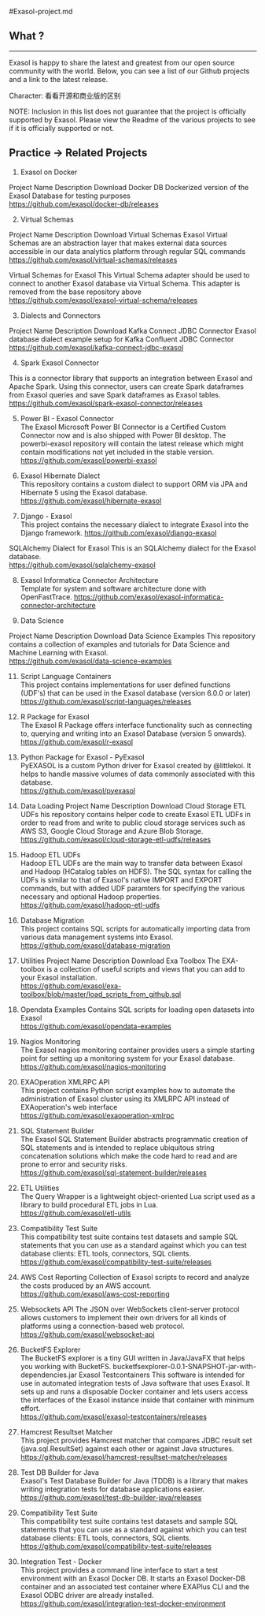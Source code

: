 #Exasol-project.md

## What ?

---
Exasol is happy to share the latest and greatest from our open source community with the world. Below, you can see a list of our Github projects and a link to the latest release.


Character: 看看开源和商业版的区别










NOTE: Inclusion in this list does not guarantee that the project is officially supported by Exasol. Please view the Readme of the various projects to see if it is officially supported or not.

## Practice -> Related Projects

1. Exasol on Docker

Project Name 	Description 	Download
Docker DB 	Dockerized version of the Exasol Database for testing purposes 	
https://github.com/exasol/docker-db/releases

 
2. Virtual Schemas

Project Name 	Description 	Download
Virtual Schemas 	Exasol Virtual Schemas are an abstraction layer that makes external data sources accessible in our data analytics platform through regular SQL commands 	
https://github.com/exasol/virtual-schemas/releases

Virtual Schemas for Exasol 	This Virtual Schema adapter should be used to connect to another Exasol database via Virtual Schema. This adapter is removed from the base repository above 	
https://github.com/exasol/exasol-virtual-schema/releases

 
3. Dialects and Connectors

Project Name 	Description 	Download
Kafka Connect JDBC Connector 	Exasol database dialect example setup for Kafka Confluent JDBC Connector 	
https://github.com/exasol/kafka-connect-jdbc-exasol

4. Spark Exasol Connector 	

This is a connector library that supports an integration between Exasol and Apache Spark. Using this connector, users can create Spark dataframes from Exasol queries and save Spark dataframes as Exasol tables. 	
https://github.com/exasol/spark-exasol-connector/releases

5. Power BI - Exasol Connector 	
The Exasol Microsoft Power BI Connector is a Certified Custom Connector now and is also shipped with Power BI desktop. The powerbi-exasol repository will contain the latest release which might contain modifications not yet included in the stable version. 	
https://github.com/exasol/powerbi-exasol

6. Exasol Hibernate Dialect 	 
This repository contains a custom dialect to support ORM via JPA and Hibernate 5 using the Exasol database. 	
https://github.com/exasol/hibernate-exasol


7. Django - Exasol 	
This project contains the necessary dialect to integrate Exasol into the Django framework. 	https://github.com/exasol/django-exasol

SQLAlchemy Dialect for Exasol 	This is an SQLAlchemy dialect for the Exasol database. 	
https://github.com/exasol/sqlalchemy-exasol


8. Exasol Informatica Connector Architecture 	
Template for system and software architecture done with OpenFastTrace. 	https://github.com/exasol/exasol-informatica-connector-architecture

 
10. Data Science

Project Name 	Description 	Download
Data Science Examples 	This repository contains a collection of examples and tutorials for Data Science and Machine Learning with Exasol. 	
https://github.com/exasol/data-science-examples

11. Script Language Containers 	
This project contains implementations for user defined functions (UDF's) that can be used in the Exasol database (version 6.0.0 or later) 	
https://github.com/exasol/script-languages/releases

12. R Package for Exasol 	
The Exasol R Package offers interface functionality such as connecting to, querying and writing into an Exasol Database (version 5 onwards).  	
https://github.com/exasol/r-exasol

13. Python Package for Exasol - PyExasol 	
PyEXASOL is a custom Python driver for Exasol created by @littlekoi. It helps to handle massive volumes of data commonly associated with this database. 	
https://github.com/exasol/pyexasol

13. Data Loading
Project Name 	Description 	Download
Cloud Storage ETL UDFs 	his repository contains helper code to create Exasol ETL UDFs in order to read from and write to public cloud storage services such as AWS S3, Google Cloud Storage and Azure Blob Storage. 	
https://github.com/exasol/cloud-storage-etl-udfs/releases

14. Hadoop ETL UDFs 	
Hadoop ETL UDFs are the main way to transfer data between Exasol and Hadoop (HCatalog tables on HDFS). The SQL syntax for calling the UDFs is similar to that of Exasol's native IMPORT and EXPORT commands, but with added UDF paramters for specifying the various necessary and optional Hadoop properties. 	
https://github.com/exasol/hadoop-etl-udfs


15. Database Migration 	
This project contains SQL scripts for automatically importing data from various data management systems into Exasol. 	https://github.com/exasol/database-migration


16. Utilities
Project Name 	Description 	Download
Exa Toolbox 	The EXA-toolbox is a collection of useful scripts and views that you can add to your Exasol installation. 	
https://github.com/exasol/exa-toolbox/blob/master/load_scripts_from_github.sql

17. Opendata Examples 	Contains SQL scripts for loading open datasets into Exasol 	
https://github.com/exasol/opendata-examples

18. Nagios Monitoring 	
The Exasol nagios monitoring container provides users a simple starting point for setting up a monitoring system for your Exasol database.  	
https://github.com/exasol/nagios-monitoring

19. EXAOperation XMLRPC API 	
This project contains Python script examples how to automate the administration of Exasol cluster using its XMLRPC API instead of EXAoperation's web interface 	
https://github.com/exasol/exaoperation-xmlrpc

20. SQL Statement Builder 	
The Exasol SQL Statement Builder abstracts programmatic creation of SQL statements and is intended to replace ubiquitous string concatenation solutions which make the code hard to read and are prone to error and security risks. 	
https://github.com/exasol/sql-statement-builder/releases

21. ETL Utilities 	
The Query Wrapper is a lightweight object-oriented Lua script used as a library to build procedural ETL jobs in Lua. 	
https://github.com/exasol/etl-utils

22. Compatibility Test Suite 	
This compatibility test suite contains test datasets and sample SQL statements that you can use as a standard against which you can test database clients: ETL tools, connectors, SQL clients. 	
https://github.com/exasol/compatibility-test-suite/releases

23. AWS Cost Reporting 	Collection of Exasol scripts to record and analyze the costs produced by an AWS account. 	
https://github.com/exasol/aws-cost-reporting

24. Websockets API 	The JSON over WebSockets client-server protocol allows customers to implement their own drivers for all kinds of platforms using a connection-based web protocol. 	
https://github.com/exasol/websocket-api

25. BucketFS Explorer 	
The BucketFS explorer is a tiny GUI written in Java/JavaFX that helps you working with BucketFS. 	bucketfsexplorer-0.0.1-SNAPSHOT-jar-with-dependencies.jar
Exasol Testcontainers 	This software is intended for use in automated integration tests of Java software that uses Exasol. It sets up and runs a disposable Docker container and lets users access the interfaces of the Exasol instance inside that container with minimum effort. 	
https://github.com/exasol/exasol-testcontainers/releases

26. Hamcrest Resultset Matcher 	
This project provides Hamcrest matcher that compares JDBC result set (java.sql.ResultSet) against each other or against Java structures. 	
https://github.com/exasol/hamcrest-resultset-matcher/releases


27. Test DB Builder for Java 	
Exasol's Test Database Builder for Java (TDDB) is a library that makes writing integration tests for database applications easier.
https://github.com/exasol/test-db-builder-java/releases

28. Compatibility Test Suite 	
This compatibility test suite contains test datasets and sample SQL statements that you can use as a standard against which you can test database clients: ETL tools, connectors, SQL clients. 	
https://github.com/exasol/compatibility-test-suite/releases

29. Integration Test - Docker 	
This project provides a command line interface to start a test environment with an Exasol Docker DB. It starts an Exasol Docker-DB container and an associated test container where EXAPlus CLI and the Exasol ODBC driver are already installed. 	
https://github.com/exasol/integration-test-docker-environment